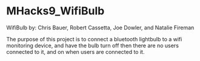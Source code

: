 # MHacks9_WifiBulb
WifiBulb by: Chris Bauer, Robert Cassetta, Joe Dowler, and Natalie Fireman

The purpose of this project is to connect a bluetooth lightbulb to a wifi monitoring device, and have the bulb turn off then there are no users connected to it, and on when users are connected to it.
